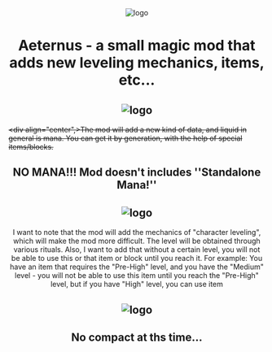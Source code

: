 <div align="center"> <img src=https://github.com/0mods/AncientMagic/assets/46783751/c9157710-3806-42c7-af2b-c97830bc4299 alt="logo"> </div>

# <div align="center"> Aeternus - a small magic mod that adds new leveling mechanics, items, etc...</div>

## <div align="center"> <img src=https://i.imgur.com/rtdRDCS.png alt="logo"> </div>

~~<div align="center",>The mod will add a new kind of data, and liquid in general is mana. You can get it by generation, with the help of special items/blocks.</div>~~
## <div align="center">NO MANA!!! Mod doesn't includes ''Standalone Mana!''</div>
## <div align="center"> <img src=https://i.imgur.com/ADtC7O6.png alt="logo"> </div>

<div align="center">I want to note that the mod will add the mechanics of "character leveling", which will make the mod more difficult. The level will be obtained through various rituals. Also, I want to add that without a certain level, you will not be able to use this or that item or block until you reach it. For example: You have an item that requires the "Pre-High" level, and you have the "Medium" level - you will not be able to use this item until you reach the "Pre-High" level, but if you have "High" level, you can use item</div>

## <div align="center"> <img src=https://i.imgur.com/GGP7BvT.png alt="logo"> </div>
## <div align="center"> No compact at ths time... </div>
